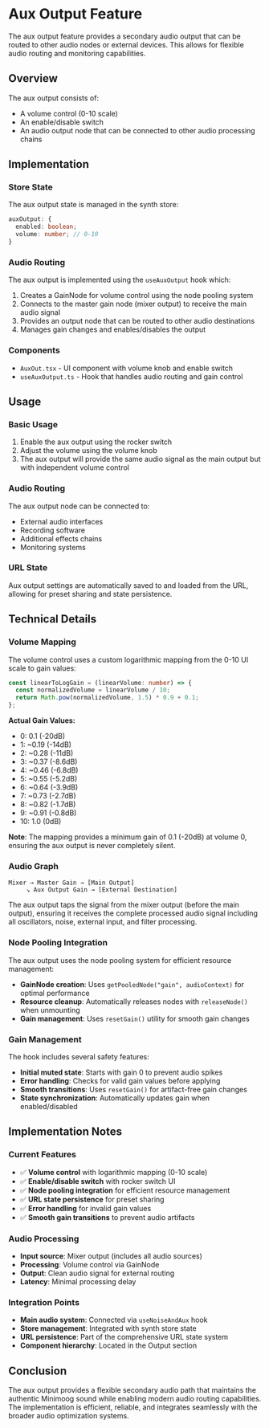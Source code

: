 # Aux Output Feature

The aux output feature provides a secondary audio output that can be routed to other audio nodes or external devices. This allows for flexible audio routing and monitoring capabilities.

## Overview

The aux output consists of:

- A volume control (0-10 scale)
- An enable/disable switch
- An audio output node that can be connected to other audio processing chains

## Implementation

### Store State

The aux output state is managed in the synth store:

```typescript
auxOutput: {
  enabled: boolean;
  volume: number; // 0-10
}
```

### Audio Routing

The aux output is implemented using the `useAuxOutput` hook which:

1. Creates a GainNode for volume control using the node pooling system
2. Connects to the master gain node (mixer output) to receive the main audio signal
3. Provides an output node that can be routed to other audio destinations
4. Manages gain changes and enables/disables the output

### Components

- `AuxOut.tsx` - UI component with volume knob and enable switch
- `useAuxOutput.ts` - Hook that handles audio routing and gain control

## Usage

### Basic Usage

1. Enable the aux output using the rocker switch
2. Adjust the volume using the volume knob
3. The aux output will provide the same audio signal as the main output but with independent volume control

### Audio Routing

The aux output node can be connected to:

- External audio interfaces
- Recording software
- Additional effects chains
- Monitoring systems

### URL State

Aux output settings are automatically saved to and loaded from the URL, allowing for preset sharing and state persistence.

## Technical Details

### Volume Mapping

The volume control uses a custom logarithmic mapping from the 0-10 UI scale to gain values:

```typescript
const linearToLogGain = (linearVolume: number) => {
  const normalizedVolume = linearVolume / 10;
  return Math.pow(normalizedVolume, 1.5) * 0.9 + 0.1;
};
```

**Actual Gain Values:**

- 0: 0.1 (-20dB)
- 1: ~0.19 (-14dB)
- 2: ~0.28 (-11dB)
- 3: ~0.37 (-8.6dB)
- 4: ~0.46 (-6.8dB)
- 5: ~0.55 (-5.2dB)
- 6: ~0.64 (-3.9dB)
- 7: ~0.73 (-2.7dB)
- 8: ~0.82 (-1.7dB)
- 9: ~0.91 (-0.8dB)
- 10: 1.0 (0dB)

**Note**: The mapping provides a minimum gain of 0.1 (-20dB) at volume 0, ensuring the aux output is never completely silent.

### Audio Graph

```
Mixer → Master Gain → [Main Output]
     ↘ Aux Output Gain → [External Destination]
```

The aux output taps the signal from the mixer output (before the main output), ensuring it receives the complete processed audio signal including all oscillators, noise, external input, and filter processing.

### Node Pooling Integration

The aux output uses the node pooling system for efficient resource management:

- **GainNode creation**: Uses `getPooledNode("gain", audioContext)` for optimal performance
- **Resource cleanup**: Automatically releases nodes with `releaseNode()` when unmounting
- **Gain management**: Uses `resetGain()` utility for smooth gain changes

### Gain Management

The hook includes several safety features:

- **Initial muted state**: Starts with gain 0 to prevent audio spikes
- **Error handling**: Checks for valid gain values before applying
- **Smooth transitions**: Uses `resetGain()` for artifact-free gain changes
- **State synchronization**: Automatically updates gain when enabled/disabled

## Implementation Notes

### Current Features

- ✅ **Volume control** with logarithmic mapping (0-10 scale)
- ✅ **Enable/disable switch** with rocker switch UI
- ✅ **Node pooling integration** for efficient resource management
- ✅ **URL state persistence** for preset sharing
- ✅ **Error handling** for invalid gain values
- ✅ **Smooth gain transitions** to prevent audio artifacts

### Audio Processing

- **Input source**: Mixer output (includes all audio sources)
- **Processing**: Volume control via GainNode
- **Output**: Clean audio signal for external routing
- **Latency**: Minimal processing delay

### Integration Points

- **Main audio system**: Connected via `useNoiseAndAux` hook
- **Store management**: Integrated with synth store state
- **URL persistence**: Part of the comprehensive URL state system
- **Component hierarchy**: Located in the Output section

## Conclusion

The aux output provides a flexible secondary audio path that maintains the authentic Minimoog sound while enabling modern audio routing capabilities. The implementation is efficient, reliable, and integrates seamlessly with the broader audio optimization systems.
